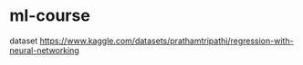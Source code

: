 # ml-course

dataset https://www.kaggle.com/datasets/prathamtripathi/regression-with-neural-networking
